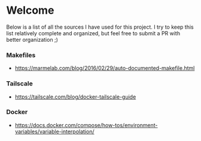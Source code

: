 # Welcome

Below is a list of all the sources I have used for this project. I try to keep this list relatively complete and organized, but feel free to submit a PR with better organization ;)


### Makefiles
- https://marmelab.com/blog/2016/02/29/auto-documented-makefile.html

### Tailscale
- https://tailscale.com/blog/docker-tailscale-guide

### Docker
- https://docs.docker.com/compose/how-tos/environment-variables/variable-interpolation/

